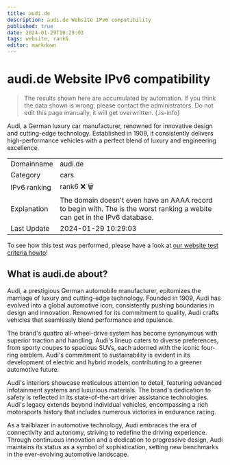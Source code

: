 ```yaml
---
title: audi.de
description: audi.de Website IPv6 compatibility
published: true
date: 2024-01-29T10:29:03
tags: website, rank6
editor: markdown
---
```


# audi.de Website IPv6 compatibility

> The results shown here are accumulated by automation. If you think the data shown is wrong, please contact the administrators. 
> Do not edit this page manually, it will get overwritten.
{.is-info}

Audi, a German luxury car manufacturer, renowned for innovative design and cutting-edge technology. Established in 1909, it consistently delivers high-performance vehicles with a perfect blend of luxury and engineering excellence.


|   |   |
| - | - |
| Domainname | audi.de
| Category | cars |
| IPv6 ranking | rank6 :x: :wastebasket: |
| Explanation | The domain doesn't even have an AAAA record to begin with. The is the worst ranking a webite can get in the IPv6 database. |
| Last Update | 2024-01-29 10:29:03 |

To see how this test was performed, please have a look at [our website test criteria howto](/howto/testcriteria/website)!


## What is audi.de about?
Audi, a prestigious German automobile manufacturer, epitomizes the marriage of luxury and cutting-edge technology. Founded in 1909, Audi has evolved into a global automotive icon, consistently pushing boundaries in design and innovation. Renowned for its commitment to quality, Audi crafts vehicles that seamlessly blend performance and opulence.

The brand's quattro all-wheel-drive system has become synonymous with superior traction and handling. Audi's lineup caters to diverse preferences, from sporty coupes to spacious SUVs, each adorned with the iconic four-ring emblem. Audi's commitment to sustainability is evident in its development of electric and hybrid models, contributing to a greener automotive future.

Audi's interiors showcase meticulous attention to detail, featuring advanced infotainment systems and luxurious materials. The brand's dedication to safety is reflected in its state-of-the-art driver assistance technologies. Audi's legacy extends beyond individual vehicles, encompassing a rich motorsports history that includes numerous victories in endurance racing.

As a trailblazer in automotive technology, Audi embraces the era of connectivity and autonomy, striving to redefine the driving experience. Through continuous innovation and a dedication to progressive design, Audi maintains its status as a symbol of sophistication, setting new benchmarks in the ever-evolving automotive landscape.
